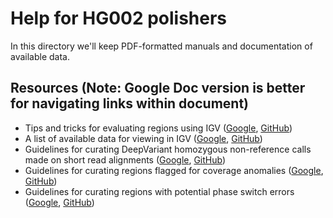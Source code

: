 # Help for HG002 polishers

In this directory we'll keep PDF-formatted manuals and documentation of 
available data.

## Resources (Note: Google Doc version is better for navigating links within document)
* Tips and tricks for evaluating regions using IGV ([Google](https://docs.google.com/document/d/19OCsywzF_v7SxzS8njvs1qJosTLFqwn0VVJFla93Ir0), [GitHub](https://github.com/marbl/HG002-issues/blob/main/manuals/EvaluatingWithIGV.pdf))
* A list of available data for viewing in IGV ([Google](https://docs.google.com/document/d/19jhy19crbqwewexQ0UoknsPXYEs_XjNI7GwCQO5TEns), [GitHub](https://github.com/marbl/HG002-issues/blob/main/manuals/DescriptionOfAWSHostedIGVTracks.pdf))
* Guidelines for curating DeepVariant homozygous non-reference calls made on short read alignments ([Google](https://docs.google.com/document/d/1ysCOBmjpc1A0GC4ynFuLAvpbWms-KpVX_RU20_WIVE8/edit#), [GitHub](https://github.com/marbl/HG002-issues/blob/main/manuals/ShortReadDiscoveredIssueCurationInstructions.pdf))
* Guidelines for curating regions flagged for coverage anomalies ([Google](https://docs.google.com/document/d/1lef3T5wdFdw4_m8oxCNkvRicckC8qZfoCbrM6Hjz9z8), [GitHub](https://github.com/marbl/HG002-issues/blob/main/manuals/CoverageAnomalyPolishingInstructions.pdf))
* Guidelines for curating regions with potential phase switch errors ([Google](https://docs.google.com/document/d/1_gHoxjoaDOavROWHtTXFVr5F2E6xw-bwxFAlIk39724), [GitHub](https://github.com/marbl/HG002-issues/blob/main/manuals/PhaseSwitchAnomalyPolishingInstructions.pdf))
